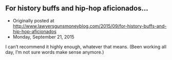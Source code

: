 ## For history buffs and hip-hop aficionados…

 * Originally posted at http://www.lawyersgunsmoneyblog.com/2015/09/for-history-buffs-and-hip-hop-aficionados
 * Monday, September 21, 2015

I can’t recommend it highly enough, whatever that means. (Been working all day, I’m not sure words make sense anymore.)